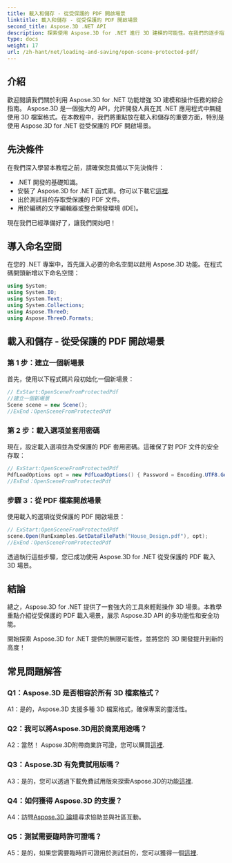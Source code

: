 ```yaml
---
title: 載入和儲存 - 從受保護的 PDF 開啟場景
linktitle: 載入和儲存 - 從受保護的 PDF 開啟場景
second_title: Aspose.3D .NET API
description: 探索使用 Aspose.3D for .NET 進行 3D 建模的可能性。在我們的逐步指南中了解如何開啟受保護的 PDF 中的場景。
type: docs
weight: 17
url: /zh-hant/net/loading-and-saving/open-scene-protected-pdf/
---
```

## 介紹

歡迎閱讀我們關於利用 Aspose.3D for .NET 功能增強 3D 建模和操作任務的綜合指南。 Aspose.3D 是一個強大的 API，允許開發人員在其 .NET 應用程式中無縫使用 3D 檔案格式。在本教程中，我們將重點放在載入和儲存的重要方面，特別是使用 Aspose.3D for .NET 從受保護的 PDF 開啟場景。

## 先決條件

在我們深入學習本教程之前，請確保您具備以下先決條件：

- .NET 開發的基礎知識。
- 安裝了 Aspose.3D for .NET 函式庫。你可以下載它[這裡](https://releases.aspose.com/3d/net/).
- 出於測試目的存取受保護的 PDF 文件。
- 用於編碼的文字編輯器或整合開發環境 (IDE)。

現在我們已經準備好了，讓我們開始吧！

## 導入命名空間

在您的 .NET 專案中，首先匯入必要的命名空間以啟用 Aspose.3D 功能。在程式碼開頭新增以下命名空間：

```csharp
using System;
using System.IO;
using System.Text;
using System.Collections;
using Aspose.ThreeD;
using Aspose.ThreeD.Formats;
```

## 載入和儲存 - 從受保護的 PDF 開啟場景

### 第 1 步：建立一個新場景

首先，使用以下程式碼片段初始化一個新場景：

```csharp
// ExStart:OpenSceneFromProtectedPdf
//建立一個新場景
Scene scene = new Scene();
//ExEnd：OpenSceneFromProtectedPdf
```

### 第 2 步：載入選項並套用密碼

現在，設定載入選項並為受保護的 PDF 套用密碼。這確保了對 PDF 文件的安全存取：

```csharp
// ExStart:OpenSceneFromProtectedPdf
PdfLoadOptions opt = new PdfLoadOptions() { Password = Encoding.UTF8.GetBytes("password") };
//ExEnd：OpenSceneFromProtectedPdf
```

### 步驟 3：從 PDF 檔案開啟場景

使用載入的選項從受保護的 PDF 開啟場景：

```csharp
// ExStart:OpenSceneFromProtectedPdf
scene.Open(RunExamples.GetDataFilePath("House_Design.pdf"), opt);
//ExEnd：OpenSceneFromProtectedPdf
```

透過執行這些步驟，您已成功使用 Aspose.3D for .NET 從受保護的 PDF 載入 3D 場景。

## 結論

總之，Aspose.3D for .NET 提供了一套強大的工具來輕鬆操作 3D 場景。本教學重點介紹從受保護的 PDF 載入場景，展示 Aspose.3D API 的多功能性和安全功能。

開始探索 Aspose.3D for .NET 提供的無限可能性，並將您的 3D 開發提升到新的高度！

## 常見問題解答

### Q1：Aspose.3D 是否相容於所有 3D 檔案格式？

A1：是的，Aspose.3D 支援多種 3D 檔案格式，確保專案的靈活性。

### Q2：我可以將Aspose.3D用於商業用途嗎？

 A2：當然！ Aspose.3D附帶商業許可證，您可以購買[這裡](https://purchase.aspose.com/buy).

### Q3：Aspose.3D 有免費試用版嗎？

A3：是的，您可以透過下載免費試用版來探索Aspose.3D的功能[這裡](https://releases.aspose.com/).

### Q4：如何獲得 Aspose.3D 的支援？

 A4：訪問[Aspose.3D 論壇](https://forum.aspose.com/c/3d/18)尋求協助並與社區互動。

### Q5：測試需要臨時許可證嗎？

A5：是的，如果您需要臨時許可證用於測試目的，您可以獲得一個[這裡](https://purchase.aspose.com/temporary-license/).